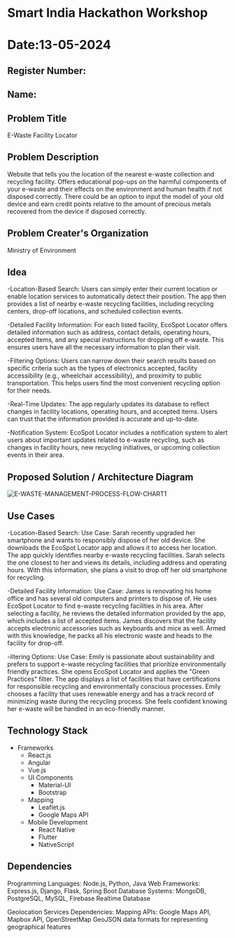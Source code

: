 # Smart India Hackathon Workshop
# Date:13-05-2024
## Register Number:
## Name:
## Problem Title
E-Waste Facility Locator
## Problem Description
Website that tells you the location of the nearest e-waste collection and recycling facility. Offers educational pop-ups on the harmful components of your e-waste and their effects on the environment and human health if not disposed correctly. There could be an option to input the model of your old device and earn credit points relative to the amount of precious metals recovered from the device if disposed correctly.
## Problem Creater's Organization
Ministry of Environment

## Idea
-Location-Based Search: Users can simply enter their current location or enable location services to automatically detect their position. The app then provides a list of nearby e-waste recycling facilities, including recycling centers, drop-off locations, and scheduled collection events.

-Detailed Facility Information: For each listed facility, EcoSpot Locator offers detailed information such as address, contact details, operating hours, accepted items, and any special instructions for dropping off e-waste. This ensures users have all the necessary information to plan their visit.

-Filtering Options: Users can narrow down their search results based on specific criteria such as the types of electronics accepted, facility accessibility (e.g., wheelchair accessibility), and proximity to public transportation. This helps users find the most convenient recycling option for their needs.

-Real-Time Updates: The app regularly updates its database to reflect changes in facility locations, operating hours, and accepted items. Users can trust that the information provided is accurate and up-to-date.

-Notification System: EcoSpot Locator includes a notification system to alert users about important updates related to e-waste recycling, such as changes in facility hours, new recycling initiatives, or upcoming collection events in their area.


## Proposed Solution / Architecture Diagram
![E-WASTE-MANAGEMENT-PROCESS-FLOW-CHART1](https://github.com/Hafeezuldeen/SIHPS/assets/144979314/037d8b04-abd2-45b4-880f-daa22f1e9541)


## Use Cases
-Location-Based Search:
Use Case: Sarah recently upgraded her smartphone and wants to responsibly dispose of her old device. She downloads the EcoSpot Locator app and allows it to access her location. The app quickly identifies nearby e-waste recycling facilities. Sarah selects the one closest to her and views its details, including address and operating hours. With this information, she plans a visit to drop off her old smartphone for recycling.

-Detailed Facility Information:
Use Case: James is renovating his home office and has several old computers and printers to dispose of. He uses EcoSpot Locator to find e-waste recycling facilities in his area. After selecting a facility, he reviews the detailed information provided by the app, which includes a list of accepted items. James discovers that the facility accepts electronic accessories such as keyboards and mice as well. Armed with this knowledge, he packs all his electronic waste and heads to the facility for drop-off.

-iltering Options:
Use Case: Emily is passionate about sustainability and prefers to support e-waste recycling facilities that prioritize environmentally friendly practices. She opens EcoSpot Locator and applies the "Green Practices" filter. The app displays a list of facilities that have certifications for responsible recycling and environmentally conscious processes. Emily chooses a facility that uses renewable energy and has a track record of minimizing waste during the recycling process. She feels confident knowing her e-waste will be handled in an eco-friendly manner.









## Technology Stack
- Frameworks
    - React.js
    - Angular
    - Vue.js
  - UI Components
    - Material-UI
    - Bootstrap
  - Mapping
    - Leaflet.js
    - Google Maps API
  - Mobile Development
    - React Native
    - Flutter
    - NativeScript

## Dependencies
Programming Languages: Node.js, Python, Java
Web Frameworks: Express.js, Django, Flask, Spring Boot
Database Systems: MongoDB, PostgreSQL, MySQL, Firebase Realtime Database

Geolocation Services Dependencies:
Mapping APIs: Google Maps API, Mapbox API, OpenStreetMap
GeoJSON data formats for representing geographical features
